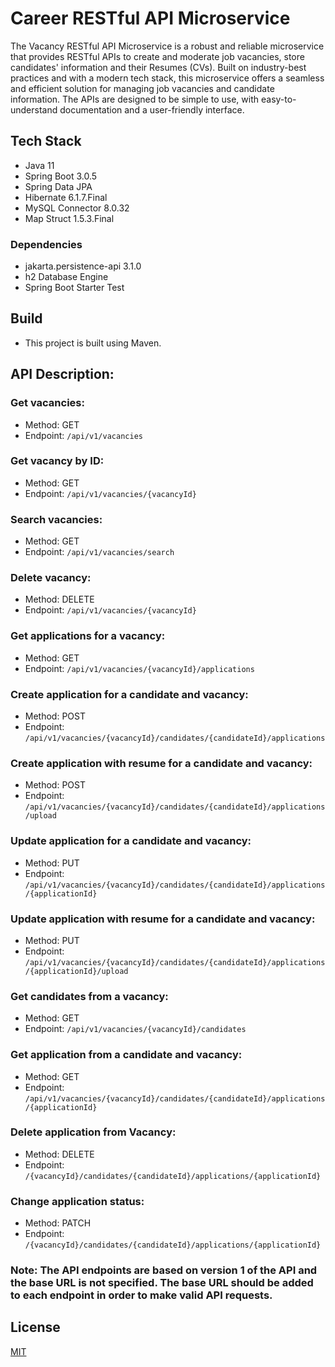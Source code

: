 # Career RESTful API Microservice
The Vacancy RESTful API Microservice is a robust and reliable microservice that provides RESTful APIs to create and moderate job vacancies, store candidates' information and their Resumes (CVs).
Built on industry-best practices and with a modern tech stack, this microservice offers a seamless and efficient solution for managing job vacancies and candidate information. The APIs are designed to be simple to use, with easy-to-understand documentation and a user-friendly interface.

## Tech Stack
* Java 11
* Spring Boot 3.0.5
* Spring Data JPA
* Hibernate 6.1.7.Final
* MySQL Connector 8.0.32
* Map Struct 1.5.3.Final
### Dependencies
* jakarta.persistence-api 3.1.0
* h2 Database Engine
* Spring Boot Starter Test
## Build
* This project is built using Maven.


## API Description:
### Get vacancies:
* Method: GET
* Endpoint: ```/api/v1/vacancies```
### Get vacancy by ID:
* Method: GET
* Endpoint: ```/api/v1/vacancies/{vacancyId}```
### Search vacancies:
* Method: GET
* Endpoint: ```/api/v1/vacancies/search```
### Delete vacancy:
* Method: DELETE
* Endpoint: ```/api/v1/vacancies/{vacancyId}```
### Get applications for a vacancy:
* Method: GET
* Endpoint: ```/api/v1/vacancies/{vacancyId}/applications```
### Create application for a candidate and vacancy:
* Method: POST
* Endpoint: ```/api/v1/vacancies/{vacancyId}/candidates/{candidateId}/applications```
### Create application with resume for a candidate and vacancy:
* Method: POST
* Endpoint: ```/api/v1/vacancies/{vacancyId}/candidates/{candidateId}/applications/upload```
### Update application for a candidate and vacancy:
* Method: PUT
* Endpoint: ```/api/v1/vacancies/{vacancyId}/candidates/{candidateId}/applications/{applicationId}```
### Update application with resume for a candidate and vacancy:
* Method: PUT
* Endpoint: ```/api/v1/vacancies/{vacancyId}/candidates/{candidateId}/applications/{applicationId}/upload```
### Get candidates from a vacancy:
* Method: GET
* Endpoint: ```/api/v1/vacancies/{vacancyId}/candidates```
### Get application from a candidate and vacancy:
* Method: GET
* Endpoint: ```/api/v1/vacancies/{vacancyId}/candidates/{candidateId}/applications/{applicationId}```
### Delete application from Vacancy:
* Method: DELETE
* Endpoint: ```/{vacancyId}/candidates/{candidateId}/applications/{applicationId}```
### Change application status:
* Method: PATCH
* Endpoint: ```/{vacancyId}/candidates/{candidateId}/applications/{applicationId}```
### Note: The API endpoints are based on version 1 of the API and the base URL is not specified. The base URL should be added to each endpoint in order to make valid API requests.

## License

[MIT](https://choosealicense.com/licenses/mit/)